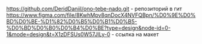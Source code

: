 https://github.com/DeridDaniil/ono-tebe-nado.git - репозиторий в гит
https://www.figma.com/file/8KwhMpv8qnDocX4NVFQBpn/%D0%9E%D0%BD%D0%BE-%D1%82%D0%B5%D0%B1%D0%B5-%D0%BD%D0%B0%D0%B4%D0%BE?type=design&node-id=0-1&mode=design&t=X1zDFSUs0W57JlLy-0 - ссылка на макет
